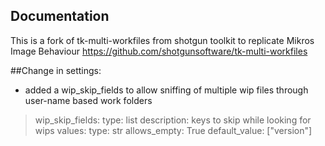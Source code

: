 ## Documentation
This is a fork of tk-multi-workfiles from shotgun toolkit to replicate Mikros Image Behaviour
https://github.com/shotgunsoftware/tk-multi-workfiles


##Change in settings:
+ added a wip_skip_fields to allow sniffing of multiple wip files through user-name based work folders

>    wip_skip_fields:
>       type: list
>        description: keys to skip while looking for wips
>        values:
>            type: str
>        allows_empty: True
>        default_value: ["version"]